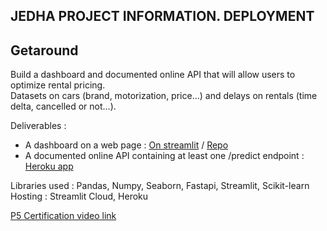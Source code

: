 ## JEDHA PROJECT INFORMATION. DEPLOYMENT

## Getaround

Build a dashboard and documented online API that will allow users to optimize rental pricing.<br>
Datasets on cars (brand, motorization, price...) and delays on rentals (time delta, cancelled or not...).
<br>

Deliverables :
- A dashboard on a web page : [On streamlit](https://ukratic-getaround-dashboard-delay-yozd5u.streamlit.app/) / [Repo](https://github.com/Ukratic/Getaround_dashboard)
- A documented online API containing at least one /predict endpoint : [Heroku app](https://getaround-api-p5.herokuapp.com/docs)

Libraries used :
Pandas, Numpy, Seaborn, Fastapi, Streamlit, Scikit-learn<br>
Hosting : 
Streamlit Cloud, Heroku

<a href="/">P5 Certification video link</a> 